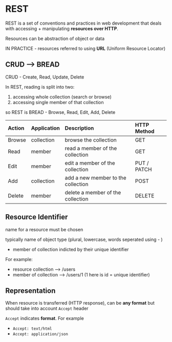 # REST

REST is a set of conventions and practices in web development that deals with accessing + manipulating **resources over HTTP**.

Resources can be abstraction of object or data

IN PRACTICE - resources referred to using **URL** (Uniform Resource Locator)

## CRUD --> BREAD

CRUD - Create, Read, Update, Delete

In REST, reading is split into two:
  1. accessing whole collection (search or browse)
  2. accessing single member of that collection 

  so REST is BREAD - Browse, Read, Edit, Add, Delete


| Action | Application | Description                        | HTTP Method |
|:-------|:------------|:-----------------------------------|:------------|
| Browse | collection  | browse the collection	            | GET         |
| Read	 | member	     | read a member of the collection    | GET         |
| Edit	 | member	     | edit a member of the collection    | PUT / PATCH |
| Add	   | collection  | add a new member to the collection | POST        |
| Delete | member	     | delete a member of the collection  | DELETE      |


## Resource Identifier

name for a resource must be chosen

typically name of object type (plural, lowercase, words seperated using - )
- member of collection indicted by their unique identifier

For example:
- resource collection  --> /users
- member of collection --> /users/1 (1 here is id = unique identifier)

## Representation

When resource is transferred (HTTP response), can be **any format** but should take into account `Accept` header

`Accept` indicates **format**. For example
- `Accept: text/html`
- `Accept: application/json`